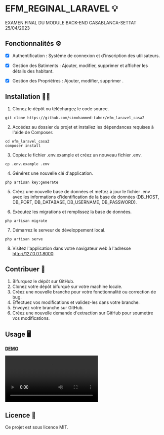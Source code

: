 # EFM_REGINAL_LARAVEL 💡

EXAMEN FINAL DU MODULE BACK-END CASABLANCA-SETTAT 25/04/2023

## Fonctionnalités ⚙️

-   [x] Authentification : Système de connexion et d'inscription des utilisateurs.

-   [x] Gestion des Batiments : Ajouter, modifier, supprimer et afficher les détails des habitant.

-   [x] Gestion des Propriétres : Ajouter, modifier, supprimer .

## Installation 👨‍🔧

1. Clonez le dépôt ou téléchargez le code source.

```
git clone https://github.com/simohammed-taher/efm_laravel_casa2
```

2. Accédez au dossier du projet et installez les dépendances requises à l'aide de Composer.

```
cd efm_laravel_casa2
composer install
```

3. Copiez le fichier .env.example et créez un nouveau fichier .env.

```
cp .env.example .env
```

4. Générez une nouvelle clé d'application.

```
php artisan key:generate
```

5. Créez une nouvelle base de données et mettez à jour le fichier .env avec les informations d'identification de la base de données (DB_HOST, DB_PORT, DB_DATABASE, DB_USERNAME, DB_PASSWORD).

6. Exécutez les migrations et remplissez la base de données.

```
php artisan migrate
```

7. Démarrez le serveur de développement local.

```
php artisan serve
```

8. Visitez l'application dans votre navigateur web à l'adresse http://127.0.0.1:8000.

## Contribuer 👨

1. Bifurquez le dépôt sur GitHub.
2. Clonez votre dépôt bifurqué sur votre machine locale.
3. Créez une nouvelle branche pour votre fonctionnalité ou correction de bug.
4. Effectuez vos modifications et validez-les dans votre branche.
5. Envoyez votre branche sur GitHub.
6. Créez une nouvelle demande d'extraction sur GitHub pour soumettre vos modifications.

## Usage 🖥️

[**DEMO**](https://github.com/simohammed-taher/efm_laravel_casa2)

<video src="https://github.com/simohammed-taher/efm_laravel_casa2/assets/100471051/47752f61-b9cf-4e7c-8acd-c849b2072dae
" controls autoplay></video>

## Licence 📝

Ce projet est sous licence MIT.

